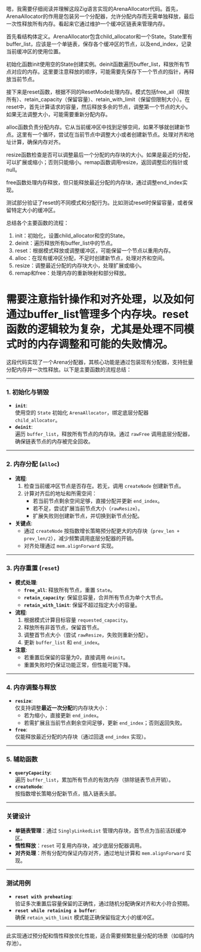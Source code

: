 嗯，我需要仔细阅读并理解这段Zig语言实现的ArenaAllocator代码。首先，ArenaAllocator的作用是包装另一个分配器，允许分配内存而无需单独释放，最后一次性释放所有内存。看起来它通过维护一个缓冲区链表来管理内存。

首先看结构体定义。ArenaAllocator包含child_allocator和一个State。State里有buffer_list，应该是一个单链表，保存各个缓冲区的节点，以及end_index，记录当前缓冲区的使用位置。

初始化函数init使用空的State创建实例。deinit函数遍历buffer_list，释放所有节点对应的内存。这里要注意释放的顺序，可能需要先保存下一个节点的指针，再释放当前节点。

接下来是reset函数，根据不同的ResetMode处理内存。模式包括free_all（释放所有）、retain_capacity（保留容量）、retain_with_limit（保留但限制大小）。在reset中，首先计算请求的容量，然后释放多余的节点，调整第一个节点的大小。如果无法调整大小，可能需要重新分配内存。

alloc函数负责分配内存。它从当前缓冲区中找到足够空间，如果不够就创建新节点。这里有一个循环，尝试在当前节点中调整大小或者创建新节点。处理对齐和地址计算，确保内存对齐。

resize函数检查是否可以调整最后一个分配的内存块的大小。如果是最近的分配，可以扩展或缩小；否则只能缩小。remap函数调用resize，返回调整后的指针或null。

free函数处理内存释放，但只能释放最近分配的内存块，通过调整end_index实现。

测试部分验证了reset的不同模式和分配行为。比如测试reset时保留容量，或者保留特定大小的缓冲区。

总结各个主要函数的流程：

1. init：初始化，设置child_allocator和空的State。
2. deinit：遍历释放所有buffer_list中的节点。
3. reset：根据模式释放或调整缓冲区，可能保留一个节点以重用内存。
4. alloc：在现有缓冲区分配，不足时创建新节点，处理对齐和空间。
5. resize：调整最近分配的内存块大小，处理扩展或缩小。
6. remap和free：处理内存的重新映射和部分释放。

需要注意指针操作和对齐处理，以及如何通过buffer_list管理多个内存块。reset函数的逻辑较为复杂，尤其是处理不同模式时的内存调整和可能的失败情况。
================================================
这段代码实现了一个Arena分配器，其核心功能是通过包装现有分配器，支持批量分配内存并一次性释放。以下是主要函数的流程总结：

---

### **1. 初始化与销毁**
- **`init`**:  
  使用空的 `State` 初始化 `ArenaAllocator`，绑定底层分配器 `child_allocator`。
- **`deinit`**:  
  遍历 `buffer_list`，释放所有节点的内存块。通过 `rawFree` 调用底层分配器，确保链表节点的内存被完全回收。

---

### **2. 内存分配 (`alloc`)**
- **流程**:
  1. 检查当前缓冲区节点是否存在。若无，调用 `createNode` 创建新节点。
  2. 计算对齐后的地址和所需空间：
     - 若当前节点剩余空间足够，直接分配并更新 `end_index`。
     - 若不足，尝试扩展当前节点大小（`rawResize`）。
     - 扩展失败则创建新节点，并切换到新节点分配。
- **关键点**:
  - 通过 `createNode` 按指数增长策略预分配更大的内存块（`prev_len + prev_len/2`），减少频繁调用底层分配器的开销。
  - 对齐处理通过 `mem.alignForward` 实现。

---

### **3. 内存重置 (`reset`)**
- **模式处理**:
  - **`free_all`**: 释放所有节点，重置 `State`。
  - **`retain_capacity`**: 保留总容量，合并所有节点为单个大节点。
  - **`retain_with_limit`**: 保留不超过指定大小的容量。
- **流程**:
  1. 根据模式计算目标容量 `requested_capacity`。
  2. 释放所有非首节点，保留首节点。
  3. 调整首节点大小（尝试 `rawResize`，失败则重新分配）。
  4. 更新 `buffer_list` 和 `end_index`。
- **注意**:
  - 若重置后保留的容量为0，直接调用 `deinit`。
  - 重置失败时仍保证功能正常，但性能可能下降。

---

### **4. 内存调整与释放**
- **`resize`**:  
  仅支持调整**最近一次分配**的内存块大小：
  - 若为缩小，直接更新 `end_index`。
  - 若需扩展且当前节点剩余空间足够，更新 `end_index`；否则返回失败。
- **`free`**:  
  仅能释放最近分配的内存块（通过回退 `end_index` 实现）。

---

### **5. 辅助函数**
- **`queryCapacity`**:  
  遍历 `buffer_list`，累加所有节点的有效内存（排除链表节点开销）。
- **`createNode`**:  
  按指数增长策略分配新节点，插入链表头部。

---

### **关键设计**
- **单链表管理**：通过 `SinglyLinkedList` 管理内存块，首节点为当前活跃缓冲区。
- **惰性释放**：`reset` 可复用内存块，减少底层分配器调用。
- **对齐处理**：所有分配均保证内存对齐，通过地址计算和 `mem.alignForward` 实现。

---

### **测试用例**
- **`reset with preheating`**:  
  验证多次重置后容量保留的正确性，通过随机分配确保对齐和大小符合预期。
- **`reset while retaining a buffer`**:  
  确保 `retain_with_limit` 模式能正确保留指定大小的缓冲区。

---

此实现通过预分配和惰性释放优化性能，适合需要频繁批量分配的场景（如临时内存池）。